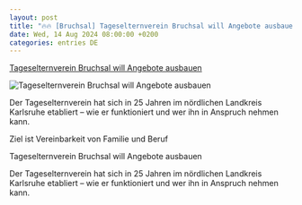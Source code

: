 ```yaml
---
layout: post
title: "🔥🔥 [Bruchsal] Tageselternverein Bruchsal will Angebote ausbauen"
date: Wed, 14 Aug 2024 08:00:00 +0200
categories: entries DE
---
```

[Tageselternverein Bruchsal will Angebote ausbauen](https://bnn.de/karlsruhe/karlsruher-norden/graben-neudorf/tageselternverein-bruchsal-will-angebote-ausbauen)

![Tageselternverein Bruchsal will Angebote ausbauen](https://static.bnn.de/karlsruhe/karlsruher-norden/graben-neudorf/TEV120824C.jpg-zhcbj7/alternates/LANDSCAPE_13x7_BASE/TEV120824C.jpg?sharing=premium)

Der Tageselternverein hat sich in 25 Jahren im nördlichen Landkreis Karlsruhe etabliert – wie er funktioniert und wer ihn in Anspruch nehmen kann.

Ziel ist Vereinbarkeit von Familie und Beruf

Tageselternverein Bruchsal will Angebote ausbauen

Der Tageselternverein hat sich in 25 Jahren im nördlichen Landkreis Karlsruhe etabliert – wie er funktioniert und wer ihn in Anspruch nehmen kann.


